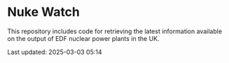 # Nuke Watch

This repository includes code for retrieving the latest information available on the output of EDF nuclear power plants in the UK.

Last updated: 2025-03-03 05:14